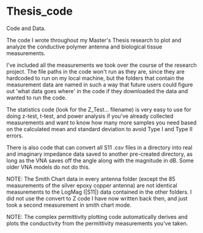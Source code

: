 # Thesis_code
Code and Data.

The code I wrote throughout my Master's Thesis research to plot and analyze the conductive polymer antenna and biological tissue measurements.

I've included all the measurements we took over the course of the research project. The file paths in the code won't run as they are, since they are hardcoded to run on my local machine, but the folders that contain the measurement data are named in such a way that future users could figure out 'what data goes where' in the code if they downloaded the data and wanted to run the code.

The statistics code (look for the Z_Test... filename) is very easy to use for doing z-test, t-test, and power analysis if you've already collected measurements and want to know how many more samples you need based on the calculated mean and standard deviation to avoid Type I and Type II errors.

There is also code that can convert all S11 .csv files in a directory into real and imaginary impedance data saved to another pre-created directory, as long as the VNA saves off the angle along with the magnitude in dB. Some older VNA models do not do this.

NOTE: The Smith Chart data in every antenna folder (except the 85 measurements of the silver epoxy copper antenna) are not identical measurements to the LogMag (|S11|) data contained in the other folders. I did not use the convert to Z code I have now written back then, and just took a second measurement in smith chart mode.

NOTE: The complex permittivity plotting code automatically derives and plots the conductivity from the permittivity measurements you've taken.
